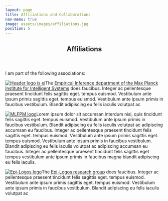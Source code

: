 ```yaml
---
layout: page
title: Affiliations and Collaborations
nav-menu: true
image: assets/images/affiliations.jpg
position: 5
---
```


<div id="main" class="alt">


<section id="affiliations" class="background-accent3">
    <div class="inner">
        <header class="major">
			<h1>Affiliations</h1>
		</header>
        <p>I am part of the following associations:</p>
        <p><span class="image left"><a href="https://ei.is.tuebingen.mpg.de" target="_blank"><img src="{% link assets/images/max_planck_logo.png %}" alt="Header logo is ei" /></a></span>The <a href="https://ei.is.tuebingen.mpg.de" target="_blank">Empirical Inference department of the Max Planck Institute for Intelligent Systems</a> does faucibus. Integer ac pellentesque praesent tincidunt felis sagittis eget. tempus euismod. Vestibulum ante ipsum primis sagittis eget. tempus euismod. Vestibulum ante ipsum primis in faucibus vestibulum. Blandit adipiscing eu felis iaculis volutpat ac </p>
        <p><span class="image right"><a href="https://mlfpm.eu/" target="_blank"><img src="{% link assets/images/mlfpm_logo.jpg %}" alt="MLFPM logo" /></a></span>Lorem ipsum dolor sit accumsan interdum nisi, quis tincidunt felis sagittis eget. tempus euismod. Vestibulum ante ipsum primis in faucibus vestibulum. Blandit adipiscing eu felis iaculis volutpat ac adipiscing accumsan eu faucibus. Integer ac pellentesque praesent tincidunt felis sagittis eget. tempus euismod. Vestibulum ante ipsum primis sagittis eget. tempus euismod. Vestibulum ante ipsum primis in faucibus vestibulum. Blandit adipiscing eu felis iaculis volutpat ac adipiscing accumsan eu faucibus. Integer ac pellentesque praesent tincidunt felis sagittis eget tempus vestibulum ante ipsum primis in faucibus magna blandit adipiscing eu felis iaculis.</p>
        <p><span class="image left"><a href="https://epi-logos.com/" target="_blank"><img src="{% link assets/images/epilogos_logo.png %}" alt="Epi-Logos logo" /></a></span>The <a href="https://epi-logos.com/" target="_blank">Epi-Logos research group</a> does faucibus. Integer ac pellentesque praesent tincidunt felis sagittis eget. tempus euismod. Vestibulum ante ipsum primis sagittis eget. tempus euismod. Vestibulum ante ipsum primis in faucibus vestibulum. Blandit adipiscing eu felis iaculis volutpat ac </p>
    </div>
</section>

</div>